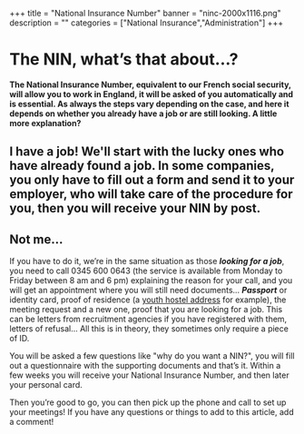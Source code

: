 ﻿+++
title = "National Insurance Number"
banner = "ninc-2000x1116.png"
description = ""
categories = ["National Insurance","Administration"]
+++

# The NIN, what’s that about...?

<strong>The National Insurance Number, equivalent to our French social security, will allow you to work in England, it will be asked of you automatically and is essential. As always the steps vary depending on the case, and here it depends on whether you already have a job or are still looking. A little more explanation?</strong>

## I have a job! We'll start with the lucky ones who have already found a job. In some companies, you only have to fill out a form and send it to your employer, who will take care of the procedure for you, then you will receive your NIN by post.

## Not me...

If you have to do it, we’re in the same situation as those <em><strong>looking for a job</strong></em>, you need to call 0345 600 0643 (the service is available from Monday to Friday between 8 am and 6 pm) explaining the reason for your call, and you will get an appointment where you will still need documents... <em><strong>Passport</strong></em> or identity card, proof of residence (a <a href="/blog/housing-in-london">youth hostel address</a> for example), the meeting request and a new one, proof that you are looking for a job. This can be letters from recruitment agencies if you have registered with them, letters of refusal... All this is in theory, they sometimes only require a piece of ID.

You will be asked a few questions like "why do you want a NIN?", you will fill out a questionnaire with the supporting documents and that’s it. Within a few weeks you will receive your National Insurance Number, and then later your personal card.

Then you’re good to go, you can then pick up the phone and call to set up your meetings! If you have any questions or things to add to this article, add a comment! 
